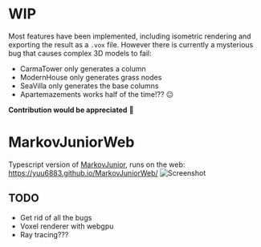 # WIP
Most features have been implemented, including isometric rendering and exporting the result as a `.vox` file.
However there is currently a mysterious bug that causes complex 3D models to fail:
- CarmaTower only generates a column
- ModernHouse only generates grass nodes
- SeaVilla only generates the base columns
- Apartemazements works half of the time!?? 😐

**Contribution would be appreciated** 🙏

# MarkovJuniorWeb
Typescript version of [MarkovJunior](https://github.com/mxgmn/MarkovJunior), runs on the web: https://yuu6883.github.io/MarkovJuniorWeb/
![Screenshot](https://user-images.githubusercontent.com/38842891/175824430-6552825e-4896-427e-a4ce-8a84dafbbdde.png)


## TODO
- Get rid of all the bugs
- Voxel renderer with webgpu
- Ray tracing???

